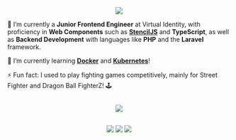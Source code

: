 <p align="center">
<img src="https://dwoliveira.com/img/Screenshot_16.png"/></p>

🔭 I’m currently a **Junior Frontend Engineer** at Virtual Identity, with proficiency in **Web Components** such as **[StencilJS](https://github.com/ionic-team/stencil)** and **TypeScript**, as well as **Backend Development**  with languages like **PHP** and the **Laravel** framework.

🌱 I’m currently learning **[Docker](https://www.docker.com/)** and **[Kubernetes](https://kubernetes.io/)**!

⚡ Fun fact: I used to play fighting games competitively, mainly for Street Fighter and Dragon Ball FighterZ! 🕹️

##

<p align="center">
  <picture>
    <source 
      srcset="https://github-readme-stats.vercel.app/api/top-langs?username=pnboliveira&show_icons=true&theme=dark&layout=compact"
      media="(prefers-color-scheme: dark)"
    />
    <source
      srcset="https://github-readme-stats.vercel.app/api/top-langs?username=pnboliveira&show_icons=true&layout=compact"
      media="(prefers-color-scheme: light), (prefers-color-scheme: no-preference)"
    />
    <img src="https://github-readme-stats.vercel.app/api/top-langs?username=pnboliveira&show_icons=true&layout=compact" />
  </picture>
</p>

##

<p align="center">
<a href="https://linkedin.com/in/dwoliveira" target="_blank"><img src="https://img.shields.io/badge/LinkedIn-blue?logo=linkedin&style=for-the-badge"/></a>
<a href="https://blog.dwoliveira.com" target="_blank"><img src="https://img.shields.io/badge/Blog-black?logo=medium&style=for-the-badge"/></a>
<a href="https://www.youtube.com/channel/UC57uf5r3SY67G34tSbMBssg" target="_blank"><img src="https://img.shields.io/badge/YouTube-red?logo=youtube&style=for-the-badge"/></a>
</p>

<!--
**pnboliveira/pnboliveira** is a ✨ _special_ ✨ repository because its `README.md` (this file) appears on your GitHub profile.

Here are some ideas to get you started:

-->
